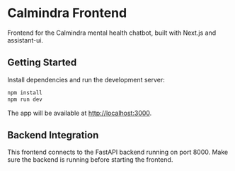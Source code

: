 # Calmindra Frontend

Frontend for the Calmindra mental health chatbot, built with Next.js and assistant-ui.

## Getting Started

Install dependencies and run the development server:

```bash
npm install
npm run dev
```

The app will be available at [http://localhost:3000](http://localhost:3000).

## Backend Integration

This frontend connects to the FastAPI backend running on port 8000. Make sure the backend is running before starting the frontend.
